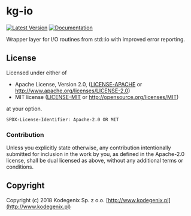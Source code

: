 # kg-io

[![Latest Version](https://img.shields.io/crates/v/kg-io.svg)](https://crates.io/crates/kg-io)
[![Documentation](https://docs.rs/kg-io/badge.svg)](https://docs.rs/kg-io)

Wrapper layer for I/O routines from std::io with improved error reporting.

## License

Licensed under either of
* Apache License, Version 2.0, ([LICENSE-APACHE](LICENSE-APACHE) or http://www.apache.org/licenses/LICENSE-2.0)
* MIT license ([LICENSE-MIT](LICENSE-MIT) or http://opensource.org/licenses/MIT)

at your option.

`SPDX-License-Identifier: Apache-2.0 OR MIT`

### Contribution

Unless you explicitly state otherwise, any contribution intentionally submitted
for inclusion in the work by you, as defined in the Apache-2.0 license, shall be dual licensed as above, without any
additional terms or conditions.

## Copyright

Copyright (c) 2018 Kodegenix Sp. z o.o. [http://www.kodegenix.pl](http://www.kodegenix.pl)
